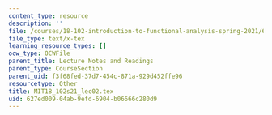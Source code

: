 ```yaml
---
content_type: resource
description: ''
file: /courses/18-102-introduction-to-functional-analysis-spring-2021/627ed00904ab9efd6904b06666c280d9_MIT18_102s21_lec02.tex
file_type: text/x-tex
learning_resource_types: []
ocw_type: OCWFile
parent_title: Lecture Notes and Readings
parent_type: CourseSection
parent_uid: f3f68fed-37d7-454c-871a-929d452ffe96
resourcetype: Other
title: MIT18_102s21_lec02.tex
uid: 627ed009-04ab-9efd-6904-b06666c280d9
---
```

